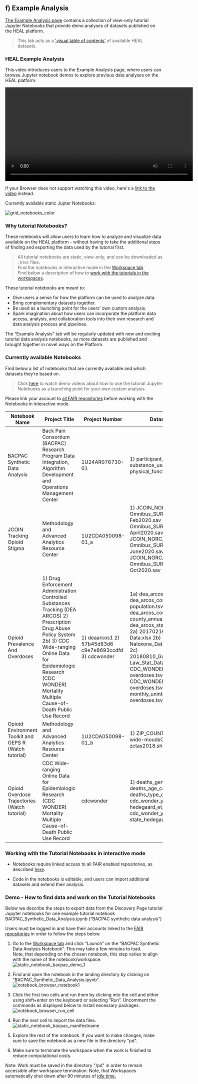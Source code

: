
## f) Example Analysis

[The Example Analysis page](https://healdata.org/resource-browser) contains a collection of view-only tutorial Jupyter Notebooks that provide demo analyses of datasets published on the HEAL platform.

> This tab acts as a ['visual table of contents’](#CurrentlyAvailableNotebooks) of available HEAL datasets.

### HEAL Example Analysis

This video introduces users to the Example Analysis page, where users can browse Jupyter notebook demos to explore previous data analyses on the HEAL platform.  

<!-- TODO: use mkdocs-videos -->
<!-- ![type:video](videos/HEAL_UI_Demo_July_2021.mp4) -->
<video controls width="600">
<source src="videos/Opioid_Ovderdose_Traj_CDCWonder_Demo_2021-07-21.mp4" type="video/mp4">
<source src="videos/Opioid_Ovderdose_Traj_CDCWonder_Demo_2021-07-21.mp4" type="video/webm">
</video>
   
If your Browser does not support watching this video, here's a [link to the video](videos/Opioid_Ovderdose_Traj_CDCWonder_Demo_2021-07-21.mp4) instead.  
  

Currently available static Jupter Notebooks:

![grid_notebooks_color](img/grid_notebooks_color.png)

### Why tutorial Notebooks?

These notebooks will allow users to learn how to analyze and visualize data available on the HEAL platform - without having to take the additional steps of finding and exporting the data used by the tutorial first.

> All tutorial notebooks are static, view-only, and can be downloaded as `.html` files.  
> Find the notebooks in interactive mode in the [Workspace tab](#Workspaces).  
> Find below a description of how to [work with the tutorials in the workspaces](#WorkingTutorialNotebooksInteractively).  

These tutorial notebooks are meant to:

*   Give users a sense for how the platform can be used to analyze data.
*   Bring complementary datasets together.
*   Be used as a launching point for the users’ own custom analysis.
*   Spark imagination about how users can incorporate the platform data access, analysis, and collaboration tools into their own research and data analysis process and pipelines.

The “Example Analysis” tab will be regularly updated with new and exciting tutorial data analysis notebooks, as more datasets are published and brought together in novel ways on the Platform.

### Currently available Notebooks

Find below a list of notebooks that are currently available and which datasets they’re based on.

> Click [here](#Tutorials) to watch demo videos about how to use the tutorial Jupyter Notebooks as a launching point for your own custom analysis.

Please link your account to [all FAIR repositories](#LinkingAccessTo) before working with the Notebooks in interactive mode.

| Notebook Name | Project Title | Project Number | Datasets used | Language |
|---|---|---|---|---|
| BACPAC Synthetic Data Analysis | Back Pain Consortium (BACPAC) Research Program Data Integration, Algorithm Development and Operations Management Center | 1U24AR076730-01 | 1) participant_ SMART.tsv 2) substance_use_ SMART.tsv 3) physical_function_ SMART.tsv | Python |
| JCOIN Tracking Opioid Stigma | Methodology and Advanced Analytics Resource Center | 1U2CDA050098-01_a | 1) JCOIN_NORC_ Omnibus_SURVEY1_ Feb2020.sav 2) JCOIN_NORC_ Omnibus_SURVEY2_ April2020.sav 3) JCOIN_NORC_ Omnibus_SURVEY3_ June2020.sav 4) JCOIN_NORC_ Omnibus_SURVEY4_ Oct2020.sav | Python |
| Opioid Prevalence And Overdoses | 1) Drug Enforcement Administration Controlled Substances Tracking (DEA ARCOS)  2) Prescription Drug Abuse Policy System  2b) 3) CDC Wide-ranging Online Data for Epidemiologic Research (CDC WONDER) Mortality Multiple Cause-of-Death Public Use Record | 1) deaarcos1  2) 57b45d83d6 c9e7e8693ccdfd  3) cdcwonder | 1a) dea_arcos_drug_list.tsv 1b) dea_arcos_county_ population.tsv 1c) dea_arcos_combined_ county_annual.tsv 1d) dea_arcos_state_population.tsv  2a) 20170216-RM-Stat-Data.xlsx 2b) Naloxone_Data_09112020.xlsx 2c) 20180810_Good_Samaritan_ Law_Stat_Data.xlsx  3a) CDC_WONDER_unintentional_ overdoses.tsv 3b) CDC_WONDER_suicide_ overdoses.tsv 3c) monthly_unintentional_ overdoses.tsv | Python |
| Opioid Environment Toolkit and OEPS R (Watch tutorial) | Methodology and Advanced Analytics Resource Center | 1U2CDA050098-01_b | 1) ZIP_COUNTY.xlsx 2) us-wide-moudsCleaned.csv 3) zctas2018.shp | RStudio |
| Opioid Overdose Trajectories (Watch tutorial) | CDC Wide-ranging Online Data for Epidemiologic Research (CDC WONDER) Mortality Multiple Cause-of-Death Public Use Record | cdcwonder | 1) deaths_gender.xlsx 2) deaths_age_cat.xlsx 3) deaths_type_opioid.xlsx 4) cdc_wonder_year_cause_ hedegaard_et_al_2020.txt 5) cdc_wonder_year_cause_ state_hedegaard_et_al_2020.txt | Python |

### Working with the Tutorial Notebooks in interactive mode

*   Notebooks require linked access to all FAIR enabled repositories, as described [here](#LinkingAccessTo).

*   Code in the notebooks is editable, and users can import additional datasets and extend their analysis.

### Demo - How to find data and work on the Tutorial Notebooks

Below we describe the steps to export data from the Discovery Page tutorial Jupyter notebooks for one example tutorial notebook BACPAC\_Synthetic\_Data\_Analysis.ipynb (“BACPAC synthetic data analysis”)

Users must be logged in and have their accounts linked to the [FAIR repositories](#LinkingAccessTo) in order to follow the steps below.

1.  Go to the [Workspace tab](https://healdata.org/workspace) and click “Launch” on the “BACPAC Synthetic Data Analysis Notebook”. This may take a few minutes to load.  
    Note, that depending on the chosen notebook, this step varies to align with the name of the notebook/workspace.  
    ![static_notebook_bacpac_demo_1](img/static_notebook_bacpac_demo_1.png)  
      
    
2.  Find and open the notebook in the landing directory by clicking on “BACPAC\_Synthetic\_Data\_Analysis.ipynb".  
    ![notebook_browser_notebook1](img/static_notebook_bacpac_demo.png)  
      
    
3.  Click the first two cells and run them by clicking into the cell and either using shift+enter on the keyboard or selecting “Run”. Uncomment the commands as displayed below to install necessary packages.  
    ![notebook_browser_run_cell](img/notebook_browser_run_cell.png)  
      
    
4.  Run the next cell to import the data files.  
    ![static_notebook_bacpac_manifestname](img/static_notebook_bacpac_manifestname.png)  
      
    
5.  Explore the rest of the notebook. If you want to make changes, make sure to save the notebook as a new file in the directory "pd".  
      
    
6.  Make sure to terminate the workspace when the work is finished to reduce computational costs.

Note: Work must be saved in the directory "/pd" in order to remain accessible after workspace termination. Note, that Workspaces automatically shut down after 90 minutes of [idle time.](#AutomaticWorkspaceShutdown)